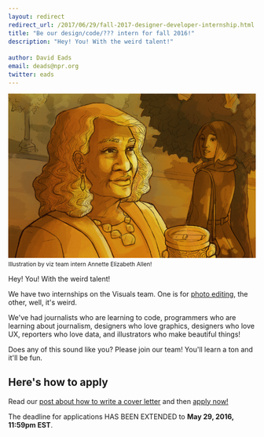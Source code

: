 ```yaml
---
layout: redirect
redirect_url: /2017/06/29/fall-2017-designer-developer-internship.html
title: "Be our design/code/??? intern for fall 2016!"
description: "Hey! You! With the weird talent!"

author: David Eads
email: deads@npr.org
twitter: eads
---
```

![Increasingly, we're finding more ways to celebrate women older than 50.](/img/posts/summer2016.png)<small>Illustration by viz team intern Annette Elizabeth Allen!</small>

Hey! You! With the weird talent!

We have two internships on the Visuals team. One is for [photo editing](/2016/04/08/fall-photo-internship.html), the other, well, it's weird.

We've had journalists who are learning to code, programmers who are learning about journalism, designers who love graphics, designers who love UX, reporters who love data, and illustrators who make beautiful things!

Does any of this sound like you? Please join our team! You'll learn a ton and it'll be fun.

## Here's how to apply

Read our [post about how to write a cover letter](/2015/10/14/how-to-apply.html) and then [apply now!](https://interns-npr.icims.com/jobs/2757/fall-2016%3a-news-apps/job)

The deadline for applications HAS BEEN EXTENDED to **May 29, 2016, 11:59pm EST**.
